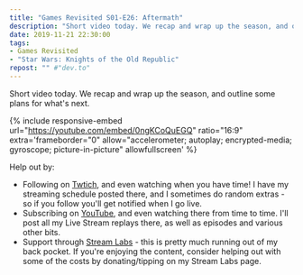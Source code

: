 ```yaml
---
title: "Games Revisited S01-E26: Aftermath"
description: "Short video today. We recap and wrap up the season, and outline some plans for what's next."
date: 2019-11-21 22:30:00
tags:
- Games Revisited
- "Star Wars: Knights of the Old Republic"
repost: "" #"dev.to"
---
```


Short video today. We recap and wrap up the season, and outline some plans for what's next.
<!--more-->


{% include responsive-embed url="https://youtube.com/embed/0ngKCoQuEGQ" ratio="16:9" extra='frameborder="0" allow="accelerometer; autoplay; encrypted-media; gyroscope; picture-in-picture" allowfullscreen' %}

Help out by:
 * Following on [Twtich](https://twitch.tv/AnonJr_Live), and even watching when you have time! I have my streaming schedule posted there, and I sometimes do random extras - so if you follow you'll get notified when I go live.
 * Subscribing on [YouTube](http://www.youtube.com/channel/UCXafqhKHbkSUIrq0LAuu0tw), and even watching there from time to time. I'll post all my Live Stream replays there, as well as episodes and various other bits.
 * Support through [Stream Labs](https://streamlabs.com/anonjr_live) - this is pretty much running out of my back pocket. If you're enjoying the content, consider helping out with some of the costs by donating/tipping on my Stream Labs page.